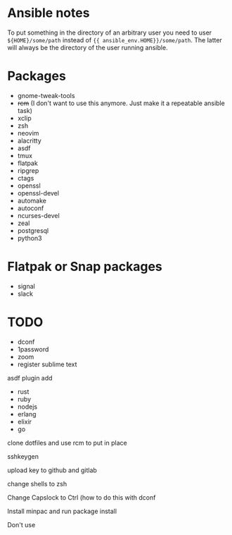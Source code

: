 # Ansible notes

To put something in the directory of an arbitrary user you need to user `${HOME}/some/path` instead of `{{ ansible_env.HOME}}/some/path`. The latter will always be the directory of the user running ansible.

# Packages

- gnome-tweak-tools
- ~~rcm~~ (I don't want to use this anymore. Just make it a repeatable ansible task)
- xclip
- zsh
- neovim
- alacritty
- asdf
- tmux
- flatpak
- ripgrep
- ctags
- openssl
- openssl-devel
- automake
- autoconf
- ncurses-devel
- zeal
- postgresql
- python3


# Flatpak or Snap packages

- signal
- slack

# TODO

- dconf
- 1password
- zoom
- register sublime text

asdf plugin add
  - rust
  - ruby
  - nodejs
  - erlang
  - elixir
  - go

clone dotfiles and use rcm to put in place

sshkeygen

upload key to github and gitlab

change shells to zsh

Change Capslock to Ctrl (how to do this with dconf

Install minpac and run package install

Don't use 
